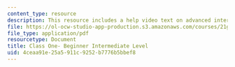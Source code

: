 ```yaml
---
content_type: resource
description: This resource includes a help video text on advanced intermediate class.
file: https://ol-ocw-studio-app-production.s3.amazonaws.com/courses/21g-034-media-education-and-the-marketplace-fall-2005/4ceaa91e25a5911c9252b7776b5bbef8_MIT21G_034F05_adv_int.pdf
file_type: application/pdf
resourcetype: Document
title: Class One- Beginner Intermediate Level
uid: 4ceaa91e-25a5-911c-9252-b7776b5bbef8
---
```

